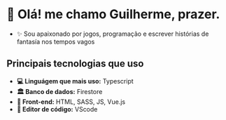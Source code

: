 # 👋 Olá! me chamo Guilherme, prazer. 

* ✨ Sou apaixonado por jogos, programação e escrever histórias de fantasía nos tempos vagos 

## Principais tecnologias que uso 

- **💻 Linguágem que mais uso:** Typescript
- **🏛️ Banco de dados:** Firestore
- **🚪 Front-end:** HTML, SASS, JS, Vue.js 
- **📜 Editor de código:** VScode 



